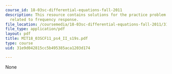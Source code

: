 ```yaml
---
course_id: 18-03sc-differential-equations-fall-2011
description: This resource contains solutions for the practice problem statements
  related to frequency response.
file_location: /coursemedia/18-03sc-differential-equations-fall-2011/31e9d042815cc5b495385aca1203d174_MIT18_03SCF11_ps4_II_s19s.pdf
file_type: application/pdf
layout: pdf
title: MIT18_03SCF11_ps4_II_s19s.pdf
type: course
uid: 31e9d042815cc5b495385aca1203d174

---
```

None